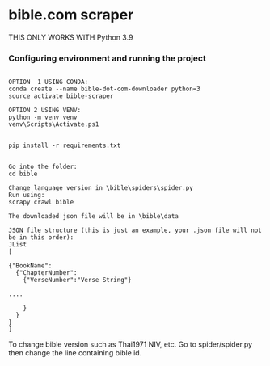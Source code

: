 # bible.com scraper

THIS ONLY WORKS WITH Python 3.9
### Configuring environment and running the project

```console

OPTION  1 USING CONDA:
conda create --name bible-dot-com-downloader python=3
source activate bible-scraper

OPTION 2 USING VENV:
python -m venv venv
venv\Scripts\Activate.ps1


pip install -r requirements.txt


Go into the folder:
cd bible

Change language version in \bible\spiders\spider.py
Run using:
scrapy crawl bible

The downloaded json file will be in \bible\data

JSON file structure (this is just an example, your .json file will not be in this order):
JList
[

{"BookName":
  {"ChapterNumber":
    {"VerseNumber":"Verse String"}

....

    }
  }
}
]

```


To change bible version such as Thai1971 NIV, etc.
Go to spider/spider.py
then change the line containing bible id.


